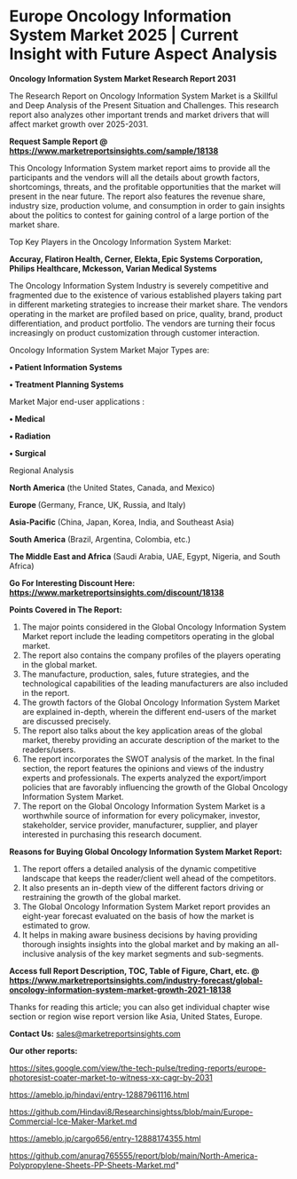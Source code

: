 # Europe Oncology Information System Market 2025 | Current Insight with Future Aspect Analysis

<strong>Oncology Information System Market Research Report 2031</strong>

The Research Report on Oncology Information System Market is a Skillful and Deep Analysis of the Present Situation and Challenges. This research report also analyzes other important trends and market drivers that will affect market growth over 2025-2031.

<strong>Request Sample Report @ <a href=https://www.marketreportsinsights.com/sample/18138>https://www.marketreportsinsights.com/sample/18138</a></strong>

This Oncology Information System market report aims to provide all the participants and the vendors will all the details about growth factors, shortcomings, threats, and the profitable opportunities that the market will present in the near future. The report also features the revenue share, industry size, production volume, and consumption in order to gain insights about the politics to contest for gaining control of a large portion of the market share.

Top Key Players in the Oncology Information System Market:

<strong>Accuray, Flatiron Health, Cerner, Elekta, Epic Systems Corporation, Philips Healthcare, Mckesson, Varian Medical Systems</strong>

The Oncology Information System Industry is severely competitive and fragmented due to the existence of various established players taking part in different marketing strategies to increase their market share. The vendors operating in the market are profiled based on price, quality, brand, product differentiation, and product portfolio. The vendors are turning their focus increasingly on product customization through customer interaction.

Oncology Information System Market Major Types are:

<strong>• Patient Information Systems

• Treatment Planning Systems</strong>

Market Major end-user applications :

<strong>• Medical

• Radiation

• Surgical</strong>

Regional Analysis

</u><strong><b>North America</b></strong> (the United States, Canada, and Mexico)

<strong><b>Europe </b></strong>(Germany, France, UK, Russia, and Italy)

<strong><b>Asia-Pacific</b></strong> (China, Japan, Korea, India, and Southeast Asia)

<strong><b>South America</b></strong> (Brazil, Argentina, Colombia, etc.)

<strong><b>The Middle East and Africa</b></strong> (Saudi Arabia, UAE, Egypt, Nigeria, and South Africa)

<strong>Go For Interesting Discount Here: <a href=https://www.marketreportsinsights.com/discount/18138>https://www.marketreportsinsights.com/discount/18138</a></strong>

<strong>Points Covered in The Report:</strong>
<ol>
  <li>The major points considered in the Global Oncology Information System Market report include the leading competitors operating in the global market.</li>
  <li>The report also contains the company profiles of the players operating in the global market.</li>
  <li>The manufacture, production, sales, future strategies, and the technological capabilities of the leading manufacturers are also included in the report.</li>
  <li>The growth factors of the Global Oncology Information System Market are explained in-depth, wherein the different end-users of the market are discussed precisely.</li>
  <li>The report also talks about the key application areas of the global market, thereby providing an accurate description of the market to the readers/users.</li>
  <li>The report incorporates the SWOT analysis of the market. In the final section, the report features the opinions and views of the industry experts and professionals. The experts analyzed the export/import policies that are favorably influencing the growth of the Global Oncology Information System Market.</li>
  <li>The report on the Global Oncology Information System Market is a worthwhile source of information for every policymaker, investor, stakeholder, service provider, manufacturer, supplier, and player interested in purchasing this research document.</li>
</ol>
<strong>Reasons for Buying Global Oncology Information System Market Report:</strong>

<ol>
  <li>The report offers a detailed analysis of the dynamic competitive landscape that keeps the reader/client well ahead of the competitors.</li>
  <li>It also presents an in-depth view of the different factors driving or restraining the growth of the global market.</li>
  <li>The Global Oncology Information System Market report provides an eight-year forecast evaluated on the basis of how the market is estimated to grow.</li>
  <li>It helps in making aware business decisions by having providing thorough insights insights into the global market and by making an all-inclusive analysis of the key market segments and sub-segments.</li>
</ol>
<strong>Access full Report Description, TOC, Table of Figure, Chart, etc. @ <a href=https://www.marketreportsinsights.com/industry-forecast/global-oncology-information-system-market-growth-2021-18138>https://www.marketreportsinsights.com/industry-forecast/global-oncology-information-system-market-growth-2021-18138</a></strong>


Thanks for reading this article; you can also get individual chapter wise section or region wise report version like Asia, United States, Europe.

<strong>Contact Us:</strong>
sales@marketreportsinsights.com

<strong>Our other reports:</strong>

<a href=https://sites.google.com/view/the-tech-pulse/treding-reports/europe-photoresist-coater-market-to-witness-xx-cagr-by-2031>https://sites.google.com/view/the-tech-pulse/treding-reports/europe-photoresist-coater-market-to-witness-xx-cagr-by-2031</a>

<a href=https://ameblo.jp/hindavi/entry-12887961116.html>https://ameblo.jp/hindavi/entry-12887961116.html</a>

<a href=https://github.com/Hindavi8/Researchinsightss/blob/main/Europe-Commercial-Ice-Maker-Market.md>https://github.com/Hindavi8/Researchinsightss/blob/main/Europe-Commercial-Ice-Maker-Market.md</a>

<a href=https://ameblo.jp/cargo656/entry-12888174355.html>https://ameblo.jp/cargo656/entry-12888174355.html</a>

<a href=https://github.com/anurag765555/report/blob/main/North-America-Polypropylene-Sheets-PP-Sheets-Market.md>https://github.com/anurag765555/report/blob/main/North-America-Polypropylene-Sheets-PP-Sheets-Market.md</a>"
